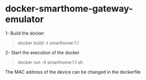 # docker-smarthome-gateway-emulator

1- Build the docker
> docker build -t smarthome:1.1

2- Start the execution of the docker
> docker run -it smarthome:1.1 sh

The MAC address of the device can be changed in the dockerfile

